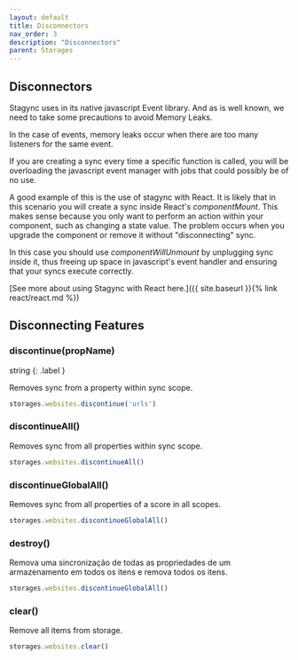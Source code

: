 ```yaml
---
layout: default
title: Disconnectors
nav_order: 3
description: "Disconnectors"
parent: Storages
---
```


## Disconnectors

Stagync uses in its native javascript Event library. And as is well known, we need to take some precautions to avoid Memory Leaks.

In the case of events, memory leaks occur when there are too many listeners for the same event.

If you are creating a sync every time a specific function is called, 
you will be overloading the javascript event manager with jobs that could possibly be of no use.

A good example of this is the use of stagync with React.
It is likely that in this scenario you will create a sync inside React's *componentMount*. 
This makes sense because you only want to perform an action within your component, such as changing a state value. The problem occurs when you upgrade the component or remove it without "disconnecting" sync.

In this case you should use *componentWillUnmount* by unplugging sync inside it, thus freeing up space in javascript's event handler and ensuring that your syncs execute correctly.


[See more about using Stagync with React here.]({{ site.baseurl }}{% link react/react.md %})
## Disconnecting Features

### discontinue(propName)
string
{: .label }

Removes sync from a property within sync scope.

```javascript
storages.websites.discontinue('urls')
```

### discontinueAll()

Removes sync from all properties within sync scope.

```javascript
storages.websites.discontinueAll()
```

### discontinueGlobalAll()

Removes sync from all properties of a score in all scopes.

```javascript
storages.websites.discontinueGlobalAll()
```

### destroy()

Remova uma sincronização de todas as propriedades de um armazenamento em todos os itens e remova todos os itens.

```javascript
storages.websites.discontinueGlobalAll()
```

### clear()

Remove all items from storage.

```javascript
storages.websites.clear()
```
